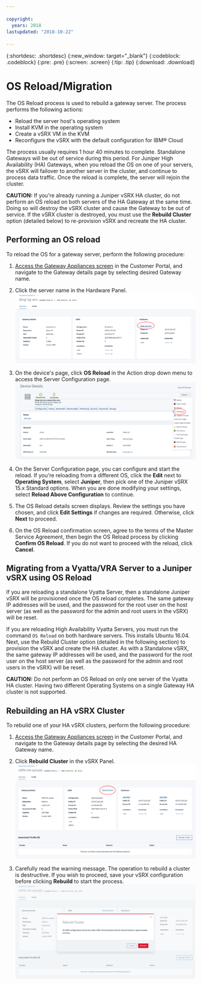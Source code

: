 ```yaml
---

copyright:
  years: 2018
lastupdated: "2018-10-22"

---
```


{:shortdesc: .shortdesc}
{:new_window: target="_blank"}
{:codeblock: .codeblock}
{:pre: .pre}
{:screen: .screen}
{:tip: .tip}
{:download: .download}

# OS Reload/Migration
The OS Reload process is used to rebuild a gateway server. The process performs the following actions:

* Reload the server host's operating system
* Install KVM in the operating system
* Create a vSRX VM in the KVM
* Reconfigure the vSRX with the default configuration for IBM® Cloud

The process usually requires 1 hour 40 minutes to complete. Standalone Gateways will be out of service during this period. For Juniper High Availability (HA) Gateways, when you reload the OS on one of your servers, the vSRX will failover to another server in the cluster, and continue to process data traffic. Once the reload is complete, the server will rejoin the cluster.

**CAUTION:** If you're already running a Juniper vSRX HA cluster, do not perform an OS reload on both servers of the HA Gateway at the same time. Doing so will destroy the vSRX cluster and cause the Gateway to be out of service. If the vSRX cluster is destroyed, you must use the **Rebuild Cluster** option (detailed below) to re-provision vSRX and recreate the HA cluster.

## Performing an OS reload
To reload the OS for a gateway server, perform the following procedure:

1. [Access the Gateway Appliances screen](access-gateway-appliances.html) in the Customer Portal, and navigate to the Gateway details page by selecting desired Gateway name.

2. Click the server name in the Hardware Panel.
![Hardware Server](images/os_hardware.png)

3. On the device's page, click **OS Reload** in the Action drop down menu to access the Server Configuration page.
![Device Details](images/os_device_page.png)

4. On the Server Configuration page, you can configure and start the reload. If you're reloading from a different OS, click the **Edit** next to **Operating System**, select **Juniper**, then pick one of the Juniper vSRX 15.x Standard options. When you are done modifying your settings, select **Reload Above Configuration** to continue.

5. The OS Reload details screen displays. Review the settings you have chosen, and click **Edit Settings** if changes are required. Otherwise, click **Next** to proceed.

6. On the OS Reload confirmation screen, agree to the terms of the Master Service Agreement, then begin the OS Reload process by clicking **Confirm OS Reload**. If you do not want to proceed with the reload, click **Cancel**.

## Migrating from a Vyatta/VRA Server to a Juniper vSRX using OS Reload
If you are reloading a standalone Vyatta Server, then a standalone Juniper vSRX will be provisioned once the OS reload completes. The same gateway IP addresses will be used, and the password for the root user on the host server (as well as the password for the admin and root users in the vSRX) will be reset.

If you are reloading High Availability Vyatta Servers, you must run the command `OS Reload` on both hardware servers. This installs Ubuntu 16.04. Next, use the Rebuild Cluster option (detailed in the following section) to provision the vSRX and create the HA cluster. As with a Standalone vSRX, the same gateway IP addresses will be used, and the password for the root user on the host server (as well as the password for the admin and root users in the vSRX) will be reset.

**CAUTION:** Do not perform an OS Reload on only one server of the Vyatta HA cluster. Having two different Operating Systems on a single Gateway HA cluster is not supported.

## Rebuilding an HA vSRX Cluster
To rebuild one of your HA vSRX clusters, perform the following procedure:

1. [Access the Gateway Appliances screen](access-gateway-appliances.html) in the Customer Portal, and navigate to the Gateway details page by selecting the desired HA Gateway name.

2. Click **Rebuild Cluster** in the vSRX Panel.
![Rebuild Cluster](images/rebuild_cluster.png)

3. Carefully read the warning message. The operation to rebuild a cluster is destructive. If you wish to proceed, save your vSRX configuration before clicking **Rebuild** to start the process.
![Confirm Rebuild Cluster](images/rebuild_cluster_confirm.png)